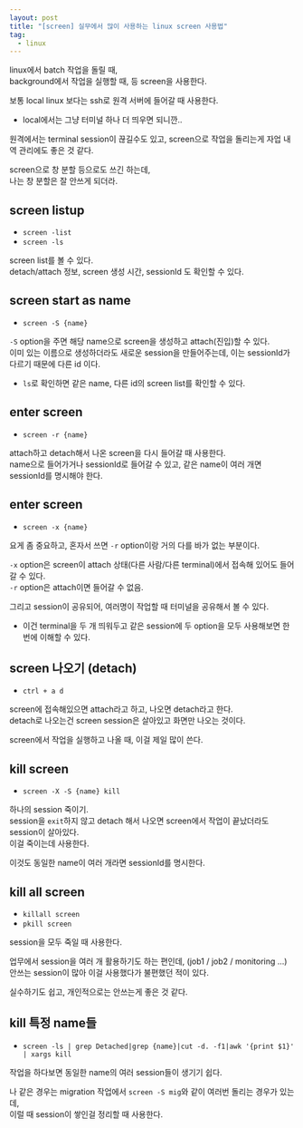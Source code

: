 ```yaml
---
layout: post
title: "[screen] 실무에서 많이 사용하는 linux screen 사용법"
tag:
  - linux
---
```


linux에서 batch 작업을 돌릴 때,  
background에서 작업을 실행할 때, 등 screen을 사용한다.  

보통 local linux 보다는 ssh로 원격 서버에 들어갈 때 사용한다.  
- local에서는 그냥 터미널 하나 더 띄우면 되니깐.. 

원격에서는 terminal session이 끊길수도 있고, screen으로 작업을 돌리는게 자업 내역 관리에도 좋은 것 같다.  

screen으로 창 분할 등으로도 쓰긴 하는데,  
나는 창 분할은 잘 안쓰게 되더라.

## screen listup
- `screen -list`  
- `screen -ls`  

screen list를 볼 수 있다.  
detach/attach 정보, screen 생성 시간, sessionId 도 확인할 수 있다.

## screen start as name
- `screen -S {name}`

`-S` option을 주면 해당 name으로 screen을 생성하고 attach(진입)할 수 있다.  
이미 있는 이름으로 생성하더라도 새로운 session을 만들어주는데, 이는 sessionId가 다르기 때문에 다른 id 이다.  
- `ls`로 확인하면 같은 name, 다른 id의 screen list를 확인할 수 있다.

## enter screen
- `screen -r {name}`

attach하고 detach해서 나온 screen을 다시 들어갈 때 사용한다.  
name으로 들어가거나 sessionId로 들어갈 수 있고, 같은 name이 여러 개면 sessionId를 명시해야 한다.

## enter screen
- `screen -x {name}`

요게 좀 중요하고, 혼자서 쓰면 `-r` option이랑 거의 다를 바가 없는 부분이다.  

`-x` option은 screen이 attach 상태(다른 사람/다른 terminal)에서 접속해 있어도 들어갈 수 있다.  
`-r` option은 attach이면 들어갈 수 없음.  

그리고 session이 공유되어, 여러명이 작업할 때 터미널을 공유해서 볼 수 있다.
- 이건 terminal을 두 개 띄워두고 같은 session에 두 option을 모두 사용해보면 한 번에 이해할 수 있다.

## screen 나오기 (detach)
- `ctrl + a d`

screen에 접속해있으면 attach라고 하고, 나오면 detach라고 한다.  
detach로 나오는건 screen session은 살아있고 화면만 나오는 것이다.  

screen에서 작업을 실행하고 나올 때, 이걸 제일 많이 쓴다.  

## kill screen
- `screen -X -S {name} kill`

하나의 session 죽이기.  
session을 `exit`하지 않고 detach 해서 나오면 screen에서 작업이 끝났더라도 session이 살아있다.  
이걸 죽이는데 사용한다.  

이것도 동일한 name이 여러 개라면 sessionId를 명시한다.

## kill all screen
- `killall screen`
- `pkill screen`

session을 모두 죽일 때 사용한다.  

업무에서 session을 여러 개 활용하기도 하는 편인데, (job1 / job2 / monitoring ...)  
안쓰는 session이 많아 이걸 사용했다가 불편했던 적이 있다.  

실수하기도 쉽고, 개인적으로는 안쓰는게 좋은 것 같다.

## kill 특정 name들

- `screen -ls | grep Detached|grep {name}|cut -d. -f1|awk '{print $1}' | xargs kill`

작업을 하다보면 동일한 name의 여러 session들이 생기기 쉽다.  

나 같은 경우는 migration 작업에서 `screen -S mig`와 같이 여러번 돌리는 경우가 있는데,  
이럴 때 session이 쌓인걸 정리할 때 사용한다.  

